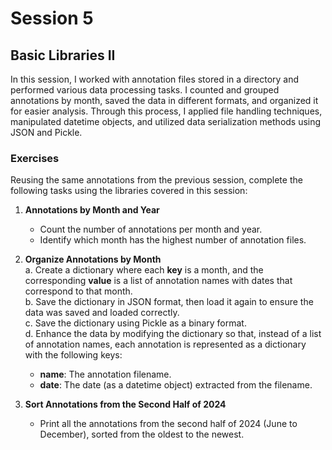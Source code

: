 # Session 5  
## Basic Libraries II  

In this session, I worked with annotation files stored in a directory and performed various data processing tasks. I counted and grouped annotations by month, saved the data in different formats, and organized it for easier analysis. Through this process, I applied file handling techniques, manipulated datetime objects, and utilized data serialization methods using JSON and Pickle.

### Exercises  

Reusing the same annotations from the previous session, complete the following tasks using the libraries covered in this session:  

1. **Annotations by Month and Year**  
   - Count the number of annotations per month and year.  
   - Identify which month has the highest number of annotation files.  

2. **Organize Annotations by Month**  
   a. Create a dictionary where each **key** is a month, and the corresponding **value** is a list of annotation names with dates that correspond to that month.  
   b. Save the dictionary in JSON format, then load it again to ensure the data was saved and loaded correctly.  
   c. Save the dictionary using Pickle as a binary format.  
   d. Enhance the data by modifying the dictionary so that, instead of a list of annotation names, each annotation is represented as a dictionary with the following keys:  
      - **name**: The annotation filename.  
      - **date**: The date (as a datetime object) extracted from the filename.  

3. **Sort Annotations from the Second Half of 2024**  
   - Print all the annotations from the second half of 2024 (June to December), sorted from the oldest to the newest.  
